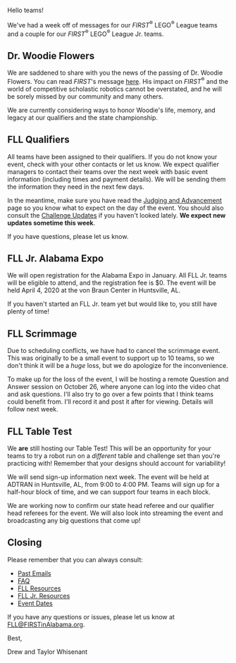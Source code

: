 Hello teams!

We've had a week off of messages for our *FIRST*<sup>&reg;</sup> LEGO<sup>&reg;</sup> League teams and a couple for our *FIRST*<sup>&reg;</sup> LEGO<sup>&reg;</sup> League Jr. teams.

## Dr. Woodie Flowers

We are saddened to share with you the news of the passing of Dr. Woodie Flowers. You can read *FIRST*'s message [here](https://www.firstinspires.org/community/inspire/dr-woodie-flowers). His impact on *FIRST*<sup>&reg;</sup> and the world of competitive scholastic robotics cannot be overstated, and he will be sorely missed by our community and many others.

We are currently considering ways to honor Woodie's life, memory, and legacy at our qualifiers and the state championship.


## FLL Qualifiers

All teams have been assigned to their qualifiers. If you do not know your event, check with your other contacts or let us know. We expect qualifier managers to contact their teams over the next week with basic event information (including times and payment details). We will be sending them the information they need in the next few days.

In the meantime, make sure you have read the [Judging and Advancement](https://github.com/drewwhis/first-in-alabama/blob/main/first-lego-league/2019-2020/fll/judging-and-advancement.md) page so you know what to expect on the day of the event. You should also consult the [Challenge Updates](https://firstinspiresst01.blob.core.windows.net/fll/2020/city-shaper-challenge-updates.pdf) if you haven't looked lately. **We expect new updates sometime this week**.

If you have questions, please let us know.


## FLL Jr. Alabama Expo

We will open registration for the Alabama Expo in January. All FLL Jr. teams will be eligible to attend, and the registration fee is $0. The event will be held April 4, 2020 at the von Braun Center in Huntsville, AL.

If you haven't started an FLL Jr. team yet but would like to, you still have plenty of time!


## FLL Scrimmage 

Due to scheduling conflicts, we have had to cancel the scrimmage event. This was originally to be a small event to support up to 10 teams, so we don't think it will be a *huge* loss, but we do apologize for the inconvenience.

To make up for the loss of the event, I will be hosting a remote Question and Answer session on October 26, where anyone can log into the video chat and ask questions. I'll also try to go over a few points that I think teams could benefit from. I'll record it and post it after for viewing. Details will follow next week.


## FLL Table Test

We **are** still hosting our Table Test! This will be an opportunity for your teams to try a robot run on a *different* table and challenge set than you're practicing with! Remember that your designs should account for variability!

We will send sign-up information next week. The event will be held at ADTRAN in Huntsville, AL, from 9:00 to 4:00 PM. Teams will sign up for a half-hour block of time, and we can support four teams in each block.

We are working now to confirm our state head referee and our qualifier head referees for the event. We will also look into streaming the event and broadcasting any big questions that come up!


## Closing

Please remember that you can always consult:
- [Past Emails](https://github.com/drewwhis/first-in-alabama/tree/main/first-lego-league/2019-2020/email-blasts)
- [FAQ](https://github.com/drewwhis/first-in-alabama/wiki/Frequently-Asked-Questions)
- [FLL Resources](https://github.com/drewwhis/first-in-alabama/tree/main/first-lego-league/2019-2020/fll)
- [FLL Jr. Resources](https://github.com/drewwhis/first-in-alabama/tree/main/first-lego-league/2019-2020/flljr)
- [Event Dates](https://github.com/drewwhis/first-in-alabama/blob/main/first-lego-league/2019-2020/event-dates.md)

If you have any questions or issues, please let us know at FLL@FIRSTinAlabama.org.

Best,

Drew and Taylor Whisenant